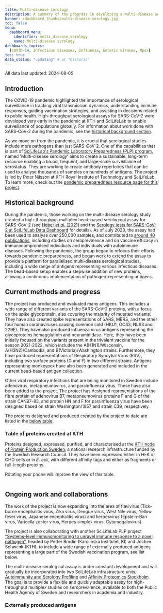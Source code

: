 ```yaml
---
title: Multi-disease serology
description: A summary of the progress in developing a multi-disease serology assay, a key component of pandemic preparedness. Information about externally produced antigens is also provided.
banner: /dashboard_thumbs/multi-disease-serology.jpg
toc: false
menu:
  dashboard_menu:
    identifier: multi_disease_serology
    name: Multi-disease serology
dashboards_topics:
  [COVID-19, Infectious diseases, Influenza, Enteric viruses, Mpox]
toc: true
data_status: "updating" # or "historic"
---
```


<div class="alert alert-info">All data last updated: 2024-08-05</div>

## Introduction

The COVID-19 pandemic highlighted the importance of serological surveillance in tracking viral transmission dynamics, understanding immune responses, guiding vaccination strategies, and assisting in decisions related to public health. High-throughput serological assays for SARS-CoV-2 were developed very early in the pandemic at KTH and SciLifeLab to enable surveillance of populations globally. For information about work done with SARS-CoV-2 during the pandemic, see the [historical background section](#historical-background).

As we move on from the pandemic, it is crucial that serological studies include more pathogens than just SARS-CoV-2. One of the capabilities that is part of [SciLifeLab's Pandemic Laboratory Preparedness (PLP) program](/plp-program-background/), named 'Multi-disease serology' aims to create a sustainable, long-term resource enabling a broad, frequent, and large-scale surveillance of serostatus. They are working to create antibody repertoires that can be used to analyse thousands of samples on hundreds of antigens. The project is led by Peter Nilsson at KTH Royal Institute of Technology and SciLifeLab. To learn more, check out the [pandemic preparedness resource page for this project](/resources/serology/).

## Historical background

During the pandemic, those working on the multi-disease serology study created a high-throughput multiplex bead-based serological assay for SARS-CoV-2 (see [Hober _et al._ (2021)](https://doi.org/10.1002/cti2.1312) and the [Serology tests for SARS-CoV-2 at SciLifeLab Data Dashboard](/dashboards/serology-statistics/) for details). As of July 2023, the assay had been used to analyse over 250,000 samples, and contributed to [around 40 publications](https://publications.scilifelab.se/label/Autoimmunity%20and%20Serology%20Profiling), including studies on seroprevalence and on vaccine efficacy in immunocompromised individuals and individuals with autoimmune diseases. Following the pandemic, the group began to refocus their efforts towards pandemic preparedness, and began work to extend the assay to provide a platform for parallelised multi-disease serological studies, including a wide range of antigens representing various infectious diseases. The bead-based setup enables a stepwise addition of new proteins, allowing a continuous implementation of pathogen-representing antigens.

## Current methods and progress

The project has produced and evaluated many antigens. This includes a wide range of different variants of the SARS-CoV-2 proteins, with a focus on the spike glycoprotein, also covering the majority of mutated variants. They have also created spike representations of SARS, MERS, and the other four human coronaviruses causing common cold (HKU1, OC43, NL63 and 229E). They have also produced influenza virus antigens representing the glycoproteins hemagglutinin and neuraminidase. Here, they have been initially focused on the variants present in the trivalent vaccine for the season 2021-2022, which includes the A(H1N1)/Wisconsin, A(H3N2)/Cambodia, and B(Victoria)/Washington strains. Furthermore, they have produced representations of Respiratory Syncytial Virus (RSV), including two surface proteins (G and F) in two different strains. Antigens representing monkeypox have also been generated and included in the current bead-based antigen collection.

Other viral respiratory infections that are being monitored in Sweden include adenovirus, metapneumovirus, and parainfluenza virus. These have also been added to the project. The project has designed representations of the fibre protein of adenovirus B7, metapneumovirus proteins F and G of the strain CAN97-83, and protein HN and F for parainfluenza virus have been designed based on strain Washington/1957 and strain C39, respectively.

The proteins designed and produced created by the project to date are listed in the [below table](#table-of-proteins-created-at-kth).

### Table of proteins created at KTH

Proteins designed, expressed, purified, and characterised at the [KTH node of Protein Production Sweden](https://www.kth.se/pps), a national research infrastructure funded by the Swedish Research Council. They have been expressed either in HEK or CHO cells or in _E. coli_, with different affinity tags and either as fragments or full-length proteins.

<div class="d-lg-none alert alert-info">
  Rotating your phone will improve the view of this table.
</div>

<div class="table-responsive">
    <table id="table1" class="table table-hover" width="100%">
        <thead class="table-light">
            <!-- Table header will be dynamically populated here -->
        </thead>
        <tbody>
            <!-- Data for the table will be dynamically populated here -->
        </tbody>
    </table>
</div>

## Ongoing work and collaborations

The work of the project is now expanding into the area of flavivirus (Tick-borne encephalitis virus, Zika virus, Dengue virus, West Nile virus, Yellow fever virus, Japanese encephalitis virus) and herpesvirus (Epstein–Barr virus, Varicella zoster virus, Herpes simplex virus, Cytomegalovirus).

The project is also collaborating with another SciLifeLab PLP project [“Systems-level immunomonitoring to unravel immune response to a novel pathogen”](/resources/immunomonitoring/), headed by Petter Brodin (Karolinska Institutet, KI) and Jochen Schwenk (KTH), to include a wide range of externally produced antigens representing a large part of the Swedish vaccination program, see list below.

The multi-disease serological assay is under constant development and will gradually be incorporated into two SciLifeLab infrastructure units; [Autoimmunity and Serology Profiling](https://www.scilifelab.se/units/autoimmunity-profiling/) and [Affinity Proteomics Stockholm](https://www.scilifelab.se/units/affinity-proteomics/). The goal is to provide a flexible and quickly adaptable assay for high-throughput multiplex studies on seroprevalence, available to both the Public Health Agency of Sweden and researchers in academia and industry.

### Externally produced antigens

<div class="table-responsive">
    <table id="table2" class="table table-hover" width="100%">
        <thead class="table-light">
            <!-- Table header will be dynamically populated here -->
        </thead>
        <tbody>
            <!-- Data for the table will be dynamically populated here -->
        </tbody>
    </table>
</div>

<script>
    async function fetchAndPopulateTable(url, tableId, headers) {
        try {
            // Attempt to fetch the file
            const response = await fetch(url);

            // Check if the response is OK
            if (!response.ok) {
                throw new Error("Failed to load data. Please try again later.");
            }

            const arrayBuffer = await response.arrayBuffer();

            // Parse the Excel file
            const workbook = XLSX.read(arrayBuffer, { type: "array" });
            const sheetName = workbook.SheetNames[0]; // Assuming the first sheet
            const worksheet = workbook.Sheets[sheetName];
            const jsonData = XLSX.utils.sheet_to_json(worksheet);

            // Check if the parsed JSON data is empty
            if (jsonData.length === 0) {
                throw new Error("The data is currently unavailable. Please check back later.");
            }

            // Populate the table
            const tableBody = document.getElementById(tableId).querySelector('tbody');
            tableBody.innerHTML = ''; // Clear any existing content

            jsonData.forEach(row => {
                const tr = document.createElement('tr');

                // Create cells for each column based on provided headers
                headers.forEach(column => {
                    const td = document.createElement('td');
                    td.textContent = row[column] || ''; // Display an empty string if the data is missing
                    tr.appendChild(td);
                });

                tableBody.appendChild(tr);
            });

            // Initialize DataTables for this table
            $(`#${tableId}`).DataTable({
                "sDom": '<"top row"<"col-md"i><"col-md"f>>rt<"bottom row"<"col-md"l><"col-md"p>><"clear">',
                "order": [],
                "language": {
                    "lengthMenu": "Show _MENU_ entries per page",
                    "zeroRecords": "Nothing found.",
                    "info": "Showing _START_ to _END_ of _TOTAL_ entries.",
                    "infoEmpty": "No records available",
                    "infoFiltered": "(filtered from _MAX_ total records)",
                    "search": "Search:",
                    "paginate": {
                        "first": "First",
                        "last": "Last",
                        "next": "»",
                        "previous": "«"
                    }
                }
            });

        } catch (error) {
            console.error(`Error processing table ${tableId}:`, error.message);

            // Display an error message in the table
            const tableBody = document.getElementById(tableId).querySelector('tbody');
            tableBody.innerHTML = `<tr><td colspan="${headers.length}" class="text-center text-danger">An error occurred while loading the data. Please try again later.</td></tr>`;
        }
    }

    // URLs and headers for the two tables
    const tables = [
       {
            url: "https://blobserver.dc.scilifelab.se/blob/KTH-produced-antigens%20240418.xlsx",
            tableId: "table1",
            headers: ['Virus type', 'Variant', 'Protein', 'Details', 'Host']
        },
        {
            url: "https://blobserver.dc.scilifelab.se/blob/External-PLP-proteinlist.xlsx",
            tableId: "table2",
            headers: ['Pathogen', 'Variant', 'Protein', 'Details', 'Host']
        }
    ];

    // Fetch and populate data for both tables when the page loads
    window.onload = function() {
        tables.forEach(table => {
            // Populate table header
            const tableHead = document.getElementById(table.tableId).querySelector('thead');
            tableHead.innerHTML = ''; // Clear any existing content
            const tr = document.createElement('tr');
            table.headers.forEach(header => {
                const th = document.createElement('th');
                th.textContent = header;
                tr.appendChild(th);
            });
            tableHead.appendChild(tr);

            // Fetch data and populate table content
            fetchAndPopulateTable(table.url, table.tableId, table.headers);
        });
    };
</script>

<script type="text/javascript" charset="utf8"
  src="https://cdn.datatables.net/1.13.1/js/jquery.dataTables.min.js"></script>
<script type="text/javascript" charset="utf8"
  src="https://cdn.datatables.net/1.13.1/js/dataTables.bootstrap5.min.js"></script>
<script src="https://cdnjs.cloudflare.com/ajax/libs/xlsx/0.18.5/xlsx.full.min.js"></script>
